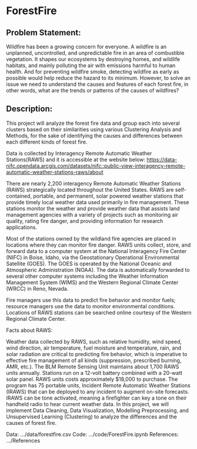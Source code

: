 # ForestFire

## Problem Statement:
Wildfire has been a growing concern for everyone. A wildfire is an unplanned, uncontrolled, and unpredictable fire in an area of combustible vegetation. It shapes our ecosystems by destroying homes, and wildlife habitats, and mainly polluting the air with emissions harmful to human health. And for preventing wildfire smoke, detecting wildfire as early as possible would help reduce the hazard to its minimum. However, to solve an issue we need to understand the causes and features of each forest fire, in other words, what are the trends or patterns of the causes of wildfires?

## Description:
This project will analyze the forest fire data and group each into several clusters based on their similarities using various Clustering Analysis and Methods, for the sake of identifying the causes and differences between each different kinds of forest fire.

Data is collected by Interagency Remote Automatic Weather Stations(RAWS) and it is accessible at the website below: https://data-nifc.opendata.arcgis.com/datasets/nifc::public-view-interagency-remote-automatic-weather-stations-raws/about

There are nearly 2,200 interagency Remote Automatic Weather Stations (RAWS) strategically located throughout the United States. RAWS are self-contained, portable, and permanent, solar powered weather stations that provide timely local weather data used primarily in fire management. These stations monitor the weather and provide weather data that assists land management agencies with a variety of projects such as monitoring air quality, rating fire danger, and providing information for research applications.

Most of the stations owned by the wildland fire agencies are placed in locations where they can monitor fire danger. RAWS units collect, store, and forward data to a computer system at the National Interagency Fire Center (NIFC) in Boise, Idaho, via the Geostationary Operational Environmental Satellite (GOES). The GOES is operated by the National Oceanic and Atmospheric Administration (NOAA). The data is automatically forwarded to several other computer systems including the Weather Information Management System (WIMS) and the Western Regional Climate Center (WRCC) in Reno, Nevada.

Fire managers use this data to predict fire behavior and monitor fuels; resource managers use the data to monitor environmental conditions. Locations of RAWS stations can be searched online courtesy of the Western Regional Climate Center.

Facts about RAWS:

Weather data collected by RAWS, such as relative humidity, wind speed, wind direction, air temperature, fuel moisture and temperature, rain, and solar radiation are critical to predicting fire behavior, which is imperative to effective fire management of all kinds (suppression, prescribed burning, AMR, etc.).
The BLM Remote Sensing Unit maintains about 1,700 RAWS units annually.
Stations run on a 12-volt battery combined with a 20-watt solar panel.
RAWS units costs approximately $18,000 to purchase.
The program has 75 portable units, Incident Remote Automatic Weather Stations (IRAWS) that can be deployed to any incident to augment on-site forecasts.
IRAWS can be tone activated, meaning a firefighter can key a tone on their handheld radio to hear current weather data.
In this project, we will implement Data Cleaning, Data Visualization, Modelling Preprocessing, and Unsupervised Learning (Clustering) to analyze the differences and the causes of forest fire.

Data:
.../data/forestfire.csv
Code:
.../code/ForestFire.ipynb
References:
.../References
